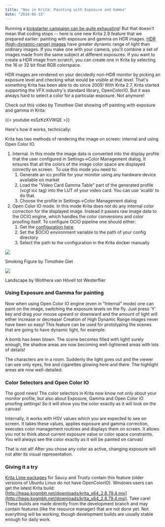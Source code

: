 ```yaml
---
title: "New in Krita: Painting with Exposure and Gamma"
date: "2014-06-13"
---
```


Running a [kickstarter campaign can be quite exhausting](https://www.kickstarter.com/projects/krita/krita-open-source-digital-painting-accelerate-deve)! But that doesn't mean that coding stops -- here is one new Krita 2.9 feature that we prepared earlier: painting with exposure and gamma on HDR images. [HDR (high-dynamic-range) images](https://en.wikipedia.org/wiki/High-dynamic-range_imaging) have greater dynamic range of light than ordinary images. If you make one with your camera, you'll combine a set of images made from the same subject at different exposures. If you want to create a HDR image from scratch, you can create one in Krita by selecting the 16 or 32 bit float RGB colorspace.

HDR images are rendered on your decidedly non-HDR monitor by picking an exposure level and checking what would be visible at that level. That's something Krita has been able to do since 2005! With Krita 2.7, Krita started supporting the VFX industry's standard library, OpenColorIO. But it was always hard to select a color for a particular exposure. Not anymore!

Check out this video by Timothee Giet showing off painting with exposure and gamma in Krita:

{{< youtube esSzKzXVWQE >}}

Here's how it works, technically:

Krita has two methods of rendering the image on screen: internal and using Open Color IO.

1. Internal. In this mode the image data is converted into the display profile that the user configured in Settings->Color Management dialog. It ensures that all the colors of the image color space are displayed correctly on screen.  To use this mode you need to:
    1. Generate an icc profile for your monitor using any hardware device available on market
    2. Load the "Video Card Gamma Table" part of the generated profile (vcgt icc tag) into the LUT of your video card. You can use ‘xcalib’ to do that.
    3. Choose the profile in Settings->Color Management dialog
2. Open Color IO mode. In this mode Krita does not do any internal color correction for the displayed image. Instead it passes raw image data to the OCIO engine, which handles the color conversions and color proofing itself. To configure OCIO pipeline one should either:
    1. Get the [configuration here](http://opencolorio.org/configurations/index.html).
    2. Set the $OCIO environment variable to the path of your config directory
    3. Select the path to the configuration in the Krita docker manually

![](/images/posts/2014/smoking_common.png)

Smoking Figure by Timothée Giet

![](/images/posts/2014/field_common.png)

Landscape by Wolthera van Hövell tot Westerflier

### Using Exposure and Gamma for painting

Now when using Open Color IO engine (even in "Internal" mode) one can paint on the image, switching the exposure levels on the fly. Just press ‘Y’ key and drag your mouse upward or downward and the amount of light will either increase or decrease! Creation of High Dynamic Range images never have been so easy! This feature can be used for prototyping the scenes that are going to have dynamic light, for example:

A bomb has been blown. The scene becomes filled with light! surely enough, the shadow areas are now becoming well-lightened areas with lots of details!

The characters are in a room. Suddenly the light goes out and the viewer can see only eyes, fire and cigarettes glowing here and there. The highlight areas are now well-detailed.

### Color Selectors and Open Color IO

The good news! The color selectors in Krita now know not only about your monitor profile, but also about Exposure, Gamma and Open Color IO proofing settings! So it will show you the color exactly as it will look on the canvas!

Internally, it works with HSV values which you are expected to see on screen. It takes these values, applies exposure and gamma correction, executes color management routines and displays them on screen. It allows you not to think about current exposure value or color space constraints. You will always see the color exactly as it will be painted on canvas!

That is not all! After you chose any color as active, changing exposure will not alter its visual representation.

### Giving it a try

[Krita Lime packages](https://launchpad.net/~dimula73/+archive/krita) for Saucy and Trusty contain this feature (older versions of Ubuntu Linux do not have OpenColorIO). Windows users can get the latest Krita build: [http://heap.kogmbh.net/downloads/krita_x64_2.8.79.4.msi](http://heap.kogmbh.net/downloads/krita_x64_2.8.79.4.msi). Take care! These builds are made directly from the development branch and may contain features (like the resource manager) that are not done yet. Not everything will be working, though development builds are usually stable enough for daily work.
